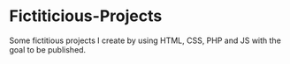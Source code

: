 # Fictiticious-Projects

Some fictitious projects I create by using HTML, CSS, PHP and JS with the goal to be published.
